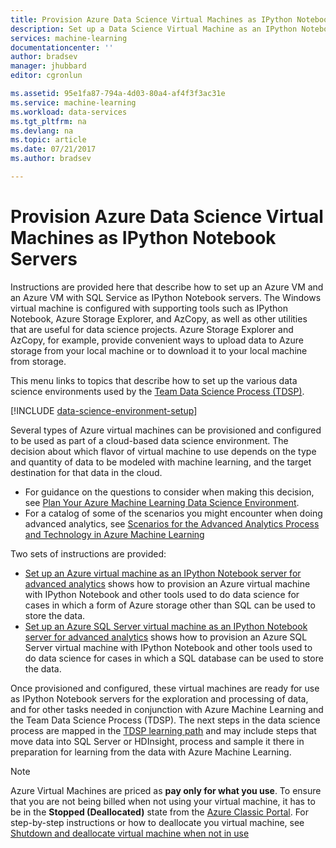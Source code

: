 ```yaml
---
title: Provision Azure Data Science Virtual Machines as IPython Notebook Servers | Microsoft Docs
description: Set up a Data Science Virtual Machine as an IPython Notebook Server with supporting tools.
services: machine-learning
documentationcenter: ''
author: bradsev
manager: jhubbard
editor: cgronlun

ms.assetid: 95e1fa87-794a-4d03-80a4-af4f3f3ac31e
ms.service: machine-learning
ms.workload: data-services
ms.tgt_pltfrm: na
ms.devlang: na
ms.topic: article
ms.date: 07/21/2017
ms.author: bradsev

---
```

# Provision Azure Data Science Virtual Machines as IPython Notebook Servers
Instructions are provided here that describe how to set up an Azure VM and an Azure VM with SQL Service as IPython Notebook servers. The Windows virtual machine is configured with supporting tools such as IPython Notebook, Azure Storage Explorer, and AzCopy, as well as other utilities that are useful for data science projects. Azure Storage Explorer and AzCopy, for example, provide convenient ways to upload data to Azure storage from your local machine or to download it to your local machine from storage. 

This menu links to topics that describe how to set up the various data science environments used by the [Team Data Science Process (TDSP)](overview.md).

[!INCLUDE [data-science-environment-setup](../../../includes/cap-setup-environments.md)]

Several types of Azure virtual machines can be provisioned and configured to be used as part of a cloud-based data science environment. The decision about which flavor of virtual machine to use depends on the type and quantity of data to be modeled with machine learning, and the target destination for that data in the cloud. 

* For guidance on the questions to consider when making this decision, see [Plan Your Azure Machine Learning Data Science Environment](plan-your-environment.md). 
* For a catalog of some of the scenarios you might encounter when doing advanced analytics, see [Scenarios for the Advanced Analytics Process and Technology in Azure Machine Learning](plan-sample-scenarios.md)

Two sets of instructions are provided:

* [Set up an Azure virtual machine as an IPython Notebook server for advanced analytics](../data-science-virtual-machine/setup-virtual-machine.md) shows how to provision an Azure virtual machine with IPython Notebook and other tools used to do data science for cases in which a form of Azure storage other than SQL can be used to store the data.
* [Set up an Azure SQL Server virtual machine as an IPython Notebook server for advanced analytics](../data-science-virtual-machine/setup-sql-server-virtual-machine.md) shows how to provision an Azure SQL Server virtual machine with IPython Notebook and other tools used to do data science for cases in which a SQL database can be used to store  the data.

Once provisioned and configured, these virtual machines are ready for use as IPython Notebook servers for the exploration and processing of data, and for other tasks needed in conjunction with Azure Machine Learning and the Team Data Science Process (TDSP). The next steps in the data science process are mapped in the [TDSP learning path](https://azure.microsoft.com/documentation/learning-paths/cortana-analytics-process/) and may include steps that move data into SQL Server or HDInsight, process and sample it there in preparation for learning from the data with Azure Machine Learning.

> [!NOTE]
> Azure Virtual Machines are priced as **pay only for what you use**. To ensure that you are not being billed when not using your virtual machine, it has to be in the **Stopped (Deallocated)** state from the [Azure Classic Portal](http://manage.windowsazure.com/). For step-by-step instructions or how to deallocate you virtual machine, see  [Shutdown and deallocate virtual machine when not in use](../data-science-virtual-machine/setup-virtual-machine.md#shutdown)
> 
> 

